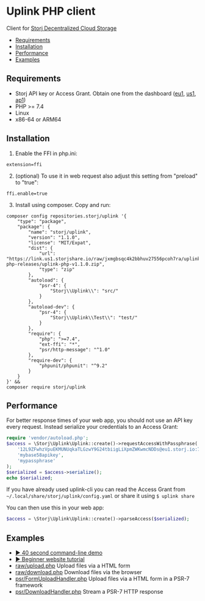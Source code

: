 Uplink PHP client
=============

Client for [Storj Decentralized Cloud Storage](https://storj.io/)

- [Requirements](#Requirements)
- [Installation](#Installation)
- [Performance](#Performance)
- [Examples](#Examples)

Requirements
----------

- Storj API key or Access Grant. Obtain one from the dashboard ([eu1](https://eu1.storj.io/access-grants), [us1](https://us1.storj.io/access-grants), [ap1](https://ap1.storj.io/access-grants))
- PHP >= 7.4
- Linux
- x86-64 or ARM64

Installation
---------

1. Enable the FFI in php.ini:

```
extension=ffi
```

2. (optional) To use it in web request also adjust this setting from "preload" to "true":

```
ffi.enable=true
```

3. Install using composer. Copy and run:

```
composer config repositories.storj/uplink '{
    "type": "package",
    "package": {
        "name": "storj/uplink",
        "version": "1.1.0",
        "license": "MIT/Expat",
        "dist": {
            "url": "https://link.us1.storjshare.io/raw/jxmgbsqc4k2bbhuv27556pcoh7ra/uplink-php-releases/uplink-php-v1.1.0.zip",
            "type": "zip"
        },
        "autoload": {
            "psr-4": {
                "Storj\\Uplink\\": "src/"
            }
        },
        "autoload-dev": {
            "psr-4": {
                "Storj\\Uplink\\Test\\": "test/"
            }
        },
        "require": {
            "php": ">=7.4",
            "ext-ffi": "*",
            "psr/http-message": "^1.0"
        },
        "require-dev": {
            "phpunit/phpunit": "^9.2"
        }
    }
}' &&
composer require storj/uplink
```

Performance
----

For better response times of your web app, you should not use an API key every request. Instead serialize your credentials to an Access Grant:

```php
require 'vendor/autoload.php';
$access = \Storj\Uplink\Uplink::create()->requestAccessWithPassphrase(
    '12L9ZFwhzVpuEKMUNUqkaTLGzwY9G24tbiigLiXpmZWKwmcNDDs@eu1.storj.io:7777',
    'mybase58apikey',
    'mypassphrase'
);
$serialized = $access->serialize();
echo $serialized;
```

If you have already used uplink-cli you can read the Access Grant from `~/.local/share/storj/uplink/config.yaml`
or share it using `$ uplink share`

You can then use this in your web app:

```php
$access = \Storj\Uplink\Uplink::create()->parseAccess($serialized);
```

Examples
------

- [▶ 40 second command-line demo](https://www.youtube.com/watch?v=QOjM5ERd8yo)
- [▶ Beginner website tutorial](https://www.youtube.com/watch?v=QOjM5ERd8yo&feature=youtu.be)
- [raw/upload.php](examples/raw/upload.php) Upload files via a HTML form
- [raw/download.php](examples/raw/download.php) Download files via the browser
- [psr/FormUploadHandler.php](examples/psr/FormUploadHandler.php) Upload files via a HTML form in a PSR-7 framework
- [psr/DownloadHandler.php](examples/psr/DownloadHandler.php) Stream a PSR-7 HTTP response
